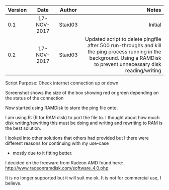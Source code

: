 | Version       | Date          | Author  | Notes |
| ------------- |:-------------:|:-------:|------:|
| 0.1      	| 17-NOV-2017 	| Staid03 |Initial|
| 0.2     	| 17-NOV-2017   | Staid03 |Updated script to delete pingfile after 500 run-throughs and kill<br>the ping process running in the background. Using a RAMDisk<br>to prevent unnecessary disk reading/writing|

Script Purpose:
Check internet connection up or down

Screenshot shows the size of the box showing red or green depending
on the status of the connection

Now started using RAMDisk to store the ping file onto.

I am using R: (R for RAM disk) to port the file to.
I thought about how much disk writing/rewriting this must
be doing and writing and rewriting to RAM is the best solution.

I looked into other solutions that others had provided but
I there were different reasons for continuing with my use-case
- mostly due to it fitting better.

I decided on the freeware from Radeon AMD found here:
http://www.radeonramdisk.com/software_4.0.php

It is no longer supported but it will suit me ok.
It is not for commercial use, I believe.
